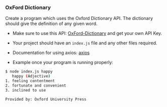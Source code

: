 

### OxFord Dictionary 

Create a program which uses the Oxford Dictionary API. The dictionary should give the definition of any given word. 

-  Make sure to use this API: [OxFord-Dictionary](https://developer.oxforddictionaries.com) and get your own API Key.

-  Your project should have an `index.js` file and any other files required.

-  Documentation for using axios: [axios](https://github.com/axios/axios) 

-  Example once your program is running properly:

 ```bash
$ node index.js happy
    happy (Adjective)
1. feeling contentment
2. fortunate and convenient
3. inclined to use

Provided by: Oxford University Press
```
